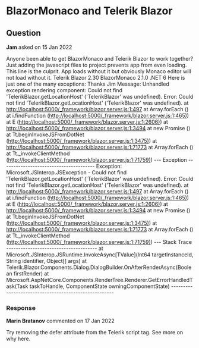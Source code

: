 # BlazorMonaco and Telerik Blazor

## Question

**Jam** asked on 15 Jan 2022

Anyone been able to get BlazorMonaco and Telerik Blazor to work together? Just adding the javascript files to project prevents app from even loading. This line is the culprit. App loads without it but obviously Monaco editor will not load without it. <script src="_content/BlazorMonaco/lib/monaco-editor/min/vs/loader.js"></script> Telerik Blazor 2.30 BlazorMonaco 2.1.0 .NET 6 Here is just one of the many exceptions: Thanks Jim Message: Unhandled exception rendering component: Could not find 'TelerikBlazor.getLocationHost' ('TelerikBlazor' was undefined). Error: Could not find 'TelerikBlazor.getLocationHost' ('TelerikBlazor' was undefined). at [http://localhost:5000/_framework/blazor.server.js:1:497](http://localhost:5000/_framework/blazor.server.js:1:497) at Array.forEach (<anonymous>) at i.findFunction ([http://localhost:5000/_framework/blazor.server.js:1:465)](http://localhost:5000/_framework/blazor.server.js:1:465)) at E ([http://localhost:5000/_framework/blazor.server.js:1:2606)](http://localhost:5000/_framework/blazor.server.js:1:2606)) at [http://localhost:5000/_framework/blazor.server.js:1:3494](http://localhost:5000/_framework/blazor.server.js:1:3494) at new Promise (<anonymous>) at Tt.beginInvokeJSFromDotNet ([http://localhost:5000/_framework/blazor.server.js:1:3475)](http://localhost:5000/_framework/blazor.server.js:1:3475)) at [http://localhost:5000/_framework/blazor.server.js:1:71773](http://localhost:5000/_framework/blazor.server.js:1:71773) at Array.forEach (<anonymous>) at Tt._invokeClientMethod ([http://localhost:5000/_framework/blazor.server.js:1:71759)](http://localhost:5000/_framework/blazor.server.js:1:71759)) --- Exception --------------------------------------- Exception: Microsoft.JSInterop.JSException - Could not find 'TelerikBlazor.getLocationHost' ('TelerikBlazor' was undefined). Error: Could not find 'TelerikBlazor.getLocationHost' ('TelerikBlazor' was undefined). at [http://localhost:5000/_framework/blazor.server.js:1:497](http://localhost:5000/_framework/blazor.server.js:1:497) at Array.forEach (<anonymous>) at i.findFunction ([http://localhost:5000/_framework/blazor.server.js:1:465)](http://localhost:5000/_framework/blazor.server.js:1:465)) at E ([http://localhost:5000/_framework/blazor.server.js:1:2606)](http://localhost:5000/_framework/blazor.server.js:1:2606)) at [http://localhost:5000/_framework/blazor.server.js:1:3494](http://localhost:5000/_framework/blazor.server.js:1:3494) at new Promise (<anonymous>) at Tt.beginInvokeJSFromDotNet ([http://localhost:5000/_framework/blazor.server.js:1:3475)](http://localhost:5000/_framework/blazor.server.js:1:3475)) at [http://localhost:5000/_framework/blazor.server.js:1:71773](http://localhost:5000/_framework/blazor.server.js:1:71773) at Array.forEach (<anonymous>) at Tt._invokeClientMethod ([http://localhost:5000/_framework/blazor.server.js:1:71759)](http://localhost:5000/_framework/blazor.server.js:1:71759)) --- Stack Trace -------------------------------------- at Microsoft.JSInterop.JSRuntime.InvokeAsync[TValue](Int64 targetInstanceId, String identifier, Object[] args) at Telerik.Blazor.Components.Dialog.DialogBuilder.OnAfterRenderAsync(Boolean firstRender) at Microsoft.AspNetCore.Components.RenderTree.Renderer.GetErrorHandledTask(Task taskToHandle, ComponentState owningComponentState) ------------------------------------------------------

### Response

**Marin Bratanov** commented on 17 Jan 2022

Try removing the defer attribute from the Telerik script tag. See more on why here.

